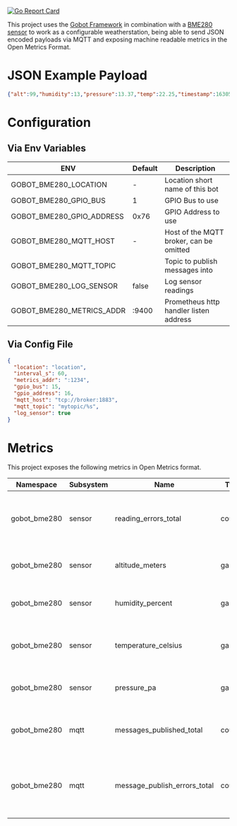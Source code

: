 [![Go Report Card](https://goreportcard.com/badge/github.com/soerenschneider/gobot-weatherstation)](https://goreportcard.com/report/github.com/soerenschneider/gobot-weatherstation)

This project uses the [Gobot Framework](https://gobot.io/) in combination with a [BME280 sensor](https://gobot.io/documentation/drivers/bme280/) to work as a configurable weatherstation, being able to send JSON encoded payloads via MQTT and exposing machine readable metrics in the Open Metrics Format.

# JSON Example Payload
```json
{"alt":99,"humidity":13,"pressure":13.37,"temp":22.25,"timestamp":1630563744}
```

# Configuration
## Via Env Variables
| ENV                         | Default              | Description                                    |
|-----------------------------|----------------------|------------------------------------------------|
| GOBOT_BME280_LOCATION       | -                    | Location short name of this bot                |
| GOBOT_BME280_GPIO_BUS       | 1                    | GPIO Bus to use                                |
| GOBOT_BME280_GPIO_ADDRESS   | 0x76                 | GPIO Address to use                            |
| GOBOT_BME280_MQTT_HOST      | -                    | Host of the MQTT broker, can be omitted        |
| GOBOT_BME280_MQTT_TOPIC     |                      | Topic to publish messages into                 |
| GOBOT_BME280_LOG_SENSOR     | false                | Log sensor readings                            |
| GOBOT_BME280_METRICS_ADDR   | :9400                | Prometheus http handler listen address         |

## Via Config File

```json
{
  "location": "location",
  "interval_s": 60,
  "metrics_addr": ":1234",
  "gpio_bus": 15,
  "gpio_address": 16,
  "mqtt_host": "tcp://broker:1883",
  "mqtt_topic": "mytopic/%s",
  "log_sensor": true
}
```

# Metrics

This project exposes the following metrics in Open Metrics format.

| Namespace    | Subsystem | Name                           | Type    | Labels   | Help                                                              |
|--------------|-----------|--------------------------------|---------|----------|-------------------------------------------------------------------|
| gobot_bme280 | sensor    | reading_errors_total           | counter | location | Total amount of errors while reading from the sensor              |
| gobot_bme280 | sensor    | altitude_meters                | gauge   | location | The measured altitude in meters                                   |
| gobot_bme280 | sensor    | humidity_percent               | gauge   | location | The measured humidity in percent                                  |
| gobot_bme280 | sensor    | temperature_celsius            | gauge   | location | The measured temperature in degrees celsius                       |
| gobot_bme280 | sensor    | pressure_pa                    | gauge   | location | The measured pressure in pascal                                   |
| gobot_bme280 | mqtt      | messages_published_total       | counter | location | The amount of published MQTT messages                             |
| gobot_bme280 | mqtt      | message_publish_errors_total   | counter | location | Total amount of errors while trying to publish messages over MQTT |
